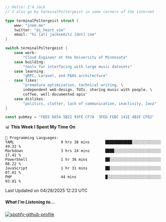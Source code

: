 ```go
// Hello! I'm Jack
// I also go by terminalPoltergeist in some corners of the internet

type terminalPoltergeist struct {
    www: "jnem.me"
    twitter: "@i_heart_vim"
    email: "hi [at] jacknemitz [dot] com"
}

switch terminalPoltergeist {
    case work:
        "Cloud Engineer at the University of Minnesota"
    case building:
        "tools for interfacing with large music datasets"
    case learning:
        "gRPC, Laravel, and PAAS architecture"
    case likes:
        "premature optimization, technical writing, \
        independent web-design, TUIs, sharing music with people, \
        coffee, well-documented apis"
    case dislikes:
        "politics, clutter, lack of communication, inactivity, Java"
}

const pubKey = "FBE5 6654 5B22 93FE CF7A  3FED FEBC 141E 4B2F CF62"
```

<!--START_SECTION:waka-->
📊 **This Week I Spent My Time On** 

```text
💬 Programming Languages: 
YAML                     9 hrs 38 mins       ████████████░░░░░░░░░░░░░   49.32 % 
Markdown                 3 hrs 24 mins       ████░░░░░░░░░░░░░░░░░░░░░   17.41 % 
PowerShell               1 hr 36 mins        ██░░░░░░░░░░░░░░░░░░░░░░░   08.22 % 
JavaScript               1 hr 31 mins        ██░░░░░░░░░░░░░░░░░░░░░░░   07.81 % 
PHP                      44 mins             █░░░░░░░░░░░░░░░░░░░░░░░░   03.81 % 
```


 Last Updated on 04/28/2025 12:23 UTC
<!--END_SECTION:waka-->

##### What I'm Listening to...

[![spotify-github-profile](https://jnem.me/listening-item?maxAge=2592000)](https://jnem.me/listening)
